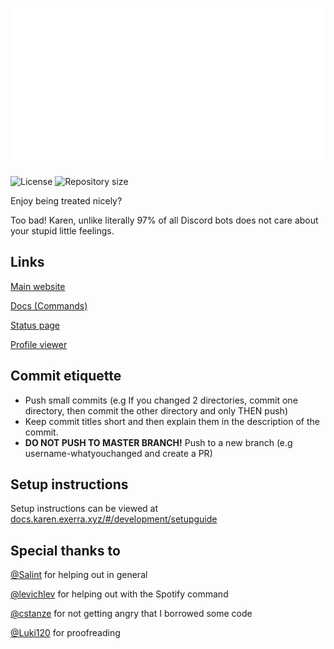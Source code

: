 <p align="center">
  <img src="readme.svg">
</p>

![License](https://img.shields.io/github/license/exerra-discord/karen-bot)
![Repository size](https://img.shields.io/github/repo-size/exerra-discord/karen-bot)

Enjoy being treated nicely?

Too bad! Karen, unlike literally 97% of all Discord bots does not care about your stupid little feelings.

## Links

[Main website](https://karen.exerra.xyz)

[Docs (Commands)](https://docs.karen.exerra.xyz)

[Status page](https://status.exerra.xyz)

[Profile viewer](https://check.exerra.xyz)

## Commit etiquette

* Push small commits (e.g If you changed 2 directories, commit one directory, then commit the other directory and only THEN push)
* Keep commit titles short and then explain them in the description of the commit.
* **DO NOT PUSH TO MASTER BRANCH!** Push to a new branch (e.g username-whatyouchanged and create a PR)

## Setup instructions
Setup instructions can be viewed at [docs.karen.exerra.xyz/#/development/setupguide](https://docs.karen.exerra.xyz/#/development/setupguide)



## Special thanks to

[@Salint](https://github.com/Salint) for helping out in general

[@levichlev](https://github.com/levichlev) for helping out with the Spotify command

[@cstanze](https://github.com/cstanze) for not getting angry that I borrowed some code

[@Luki120](https://github.com/Luki120) for proofreading
